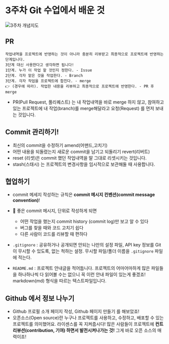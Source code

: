 # 3주차 Git 수업에서 배운 것

![3주차 개념지도](https://user-images.githubusercontent.com/81408668/116003559-6b641580-a639-11eb-8272-09f6886da2aa.jpg)

## PR
```
작업내역을 프로젝트에 반영하는 것이 아니라 충분히 리뷰받고 최종적으로 프로젝트에 반영하는 단계입니다. 
3단계 대신 사용한다고 생각하면 됩니다!
1단계. 누가 이 작업 할 것인지 정한다. - Issue 
2단계. 각자 맡은 것을 작업한다. - Branch 
3단계. 각자 작업을 프로젝트에 합친다. - merge 
👉 (경우에 따라). 작업한 내용을 리뷰하고 최종적으로 프로젝트에 반영한다. - PR 후 merge
```

- PR(Pull Request, 풀리퀘스트) 는 내 작업내역을 바로 merge 하지 않고, 참여하고 있는 프로젝트에 내 작업(branch)를 merge해달라고 요청(Request) 를 먼저 보내는 것입니다.

## Commit 관리하기!
- 최신의 commit을 수정하기 amend(어맨드,고치기)
- 어떤 내용을 되돌렸는지 새로운 commit을 남기고 되돌리기 revert(리버트)
- reset (리셋)은 commit 했던 작업내역을 말 그대로 리셋시키는 것입니다.
- stash(스태시) 는 프로젝트의 변경사항을 임시적으로 보관해둘 때 사용합니다. 

## 협업하기
- commit 메세지 작성하는 규칙은 **commit 메시지 컨벤션(commit message convention)**!
- 👀 좋은 commit 메시지, 단위로 작성하게 되면
    - 어떤 작업을 했는지 commit history (commit log)만 보고 알 수 있다
    - 버그를 찾을 때와 코드 고치기 쉽다
    - 다른 사람이 코드를 리뷰할 때 편하다  

- `.gitignore` : 공유하거나 공개되면 안되는 나만의 설정 파일, API key 정보를 Git이 무시할 수 있도록, 없는 척하는 설정. 무시할 파일/폴더 이름을 `.gitignore` 파일에 적는다. 
- `README.md` : 프로젝트 안내글을 적어둡니다. 프로젝트의 어마어마하게 많은 파일들을 하나하나씩 다 읽어볼 수는 없으니 꼭 이런 안내 파일이 있는게 좋겠죠! markdown(md) 형식을 따르는 텍스트파일입니다. 

## Github 에서 정보 나누기
- Github 프로필 소개 페이지 작성, Github 페이지 만들기 를 해보았죠!
- 오픈소스(Open source)란 누구나 프로젝트를 사용하고, 수정하고, 배포할 수 있는 프로젝트를 의미했어요. 라이센스를 꼭 지켜줍시다! 많은 사람들이 프로젝트에 **컨트리뷰션(contribution, 기여) 하면서 발전시켜나가는 것!** 그게 바로 오픈 소스의 매력이죠!
